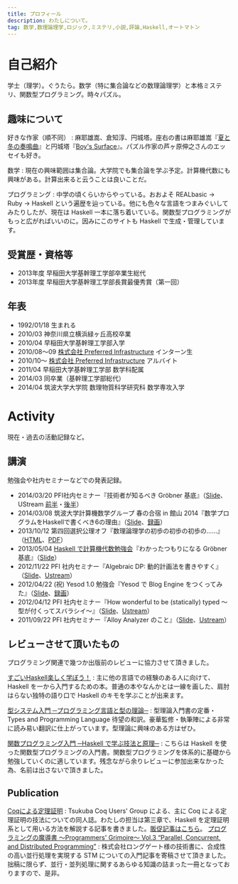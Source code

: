 ```yaml
---
title: プロフィール
description: わたしについて。
tag: 数学,数理論理学,ロジック,ミステリ,小説,評論,Haskell,オートマトン
---
```


自己紹介
=======
学士（理学）。ぐうたら。数学（特に集合論などの数理論理学）と本格ミステリ、関数型プログラミング。時々パズル。

趣味について
----------
好きな作家（順不同）
:    麻耶雄嵩、倉知淳、円城塔。座右の書は麻耶雄嵩『[夏と冬の奏鳴曲](asin:4062638916)』と円城塔『[Boy's Surface](asin:4150310203)』。パズル作家の芦ヶ原伸之さんのエッセイも好き。

数学
:    現在の興味範囲は集合論。大学院でも集合論を学ぶ予定。計算機代数にも興味がある。計算出来ると云うことは良いことだ。

プログラミング
:    中学の頃くらいからやっている。おおよそ REALbasic → Ruby → Haskell という遍歴を辿っている。他にも色々な言語をつまみぐいしてみたりしたが、現在は Haskell 一本に落ち着いている。関数型プログラミングがもっと広がればいいのに。因みにこのサイトも Haskell で生成・管理しています。

受賞歴・資格等
------------
* 2013年度 早稲田大学基幹理工学部卒業生総代
* 2013年度 早稲田大学基幹理工学部長賞最優秀賞（第一回）

年表
-----
* 1992/01/18 生まれる
* 2010/03 神奈川県立横浜緑ヶ丘高校卒業
* 2010/04 早稲田大学基幹理工学部入学
* 2010/08〜09 [株式会社 Preferred Infrastructure](http://preferred.jp/) インターン生
* 2010/10〜 [株式会社 Preferred Infrastructure](http://preferred.jp/) アルバイト
* 2011/04 早稲田大学基幹理工学部 数学科配属
* 2014/03 同卒業（基幹理工学部総代）
* 2014/04 筑波大学大学院 数理物質科学研究科 数学専攻入学

Activity
========
現在・過去の活動記録など。

講演
----
勉強会や社内セミナーなどでの発表記録。

* 2014/03/20 PFI社内セミナー『技術者が知るべき Gröbner 基底』（[Slide](http://www.slideshare.net/konn/grbner )、UStream [前半](http://www.ustream.tv/recorded/45083535)・[後半](http://www.ustream.tv/recorded/45083876)）
* 2014/03/08 筑波大学計算機数学グループ 春の合宿 in 館山 2014『数学プログラムをHaskellで書くべき6の理由』（[Slide](http://www.slideshare.net/konn/haskell-6-32258528)、[録画](https://www.youtube.com/watch?v=S4_7KVNA-Ww)）
* 2013/10/12 第四回選択公理オフ『数理論理学の初歩の初歩の初歩の……』（[HTML](/math/acoff-04.html)、[PDF](/math/acoff-04.pdf)）
* 2013/05/04 [Haskell で計算機代数勉強会](http://partake.in/events/451a51b0-b18e-4e01-bda4-423bf57f4051)『わかったつもりになる Gröbner 基底』（[Slide](http://www.slideshare.net/konn/groebner-basisanintroductionreduced)）
* 2012/11/22 PFI 社内セミナー『Algebraic DP: 動的計画法を書きやすく』（[Slide](http://www.slideshare.net/konn/algebraic-dp)、[Ustream](http://www.ustream.tv/recorded/27196711)）
* 2012/04/22 (祝) Yesod 1.0 勉強会『Yesod で Blog Engine をつくってみた』（[Slide](http://www.slideshare.net/konn/yesod-12637438)、[録画](http://www.justin.tv/kiwamu/b/315818516)）
* 2012/04/12 PFI 社内セミナー『How wonderful to be (statically) typed 〜型が付くってスバラシイ〜』（[Slide](http://www.slideshare.net/konn/how-wonderful-to-be-statically-typed)、[Ustream](http://www.ustream.tv/recorded/21781769)）
* 2011/09/22 PFI 社内セミナー『Alloy Analyzer のこと』（[Slide](http://www.slideshare.net/konn/alloy-analyzer-9379488)、[Ustream](http://www.ustream.tv/recorded/17430540)）

レビューさせて頂いたもの
--------------------
プログラミング関連で幾つか出版前のレビューに協力させて頂きました。

[すごいHaskell楽しく学ぼう！](asin:4274068854)
:    主に他の言語での経験のある人に向けて、Haskell を一から入門するための本。普通の本やなんかとは一線を画した、肩肘はらない独特の語り口で Haskell のキモを学ぶことが出来ます。

[型システム入門 ─プログラミング言語と型の理論─](asin:4274069117)
:    型理論入門書の定番・Types and Programming Language 待望の和訳。豪華監修・執筆陣による非常に読み易い翻訳に仕上がっています。型理論に興味のある方はぜひ。

[関数プログラミング入門 ─Haskell で学ぶ技法と原理─](asin:427406896X)
:    こちらは Haskell を使った関数型プログラミングの入門書。関数型プログラミングを体系的に基礎から勉強していくのに適しています。残念ながら余りレビューに参加出来なかった為、名前は出さないで頂きました。

Publication
------------
[Coqによる定理証明](http://tcug.jp/books/2013-12/)
:    Tsukuba Coq Users' Group による、主に Coq による定理証明の技法についての同人誌。わたしの担当は第三章で、Haskell を定理証明系として用いる方法を解説する記事を書きました。[販促記事はこちら](/prog/2013-advent-calendar.html)。
[プログラミングの魔導書 〜Programmers' Grimoire〜 Vol.3 “Parallel, Concurrent, and Distributed Programming”](http://longgate.co.jp/books/grimoire-vol3.html)
:    株式会社ロングゲート様の技術書に、合成性の高い並行処理を実現する STM についての入門記事を寄稿させて頂きました。拙稿に限らず、並行・並列処理に関するあらゆる知識の詰まった一冊となっておりますので、是非。
